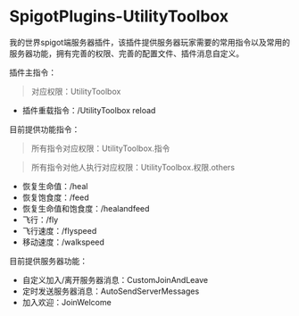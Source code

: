# SpigotPlugins-UtilityToolbox
我的世界spigot端服务器插件，该插件提供服务器玩家需要的常用指令以及常用的服务器功能，拥有完善的权限、完善的配置文件、插件消息自定义。

插件主指令：
> 对应权限：UtilityToolbox
+ 插件重载指令：/UtilityToolbox reload

目前提供功能指令：
> 所有指令对应权限：UtilityToolbox.指令

> 所有指令对他人执行对应权限：UtilityToolbox.权限.others
+ 恢复生命值：/heal
+ 恢复饱食度：/feed
+ 恢复生命值和饱食度：/healandfeed
+ 飞行：/fly
+ 飞行速度：/flyspeed
+ 移动速度：/walkspeed

目前提供服务器功能：
+ 自定义加入/离开服务器消息：CustomJoinAndLeave
+ 定时发送服务器消息：AutoSendServerMessages
+ 加入欢迎：JoinWelcome
